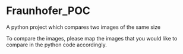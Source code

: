 # Fraunhofer_POC
A python project which compares two images of the same size

To compare the images, please map the images that you would like to compare in the python code accordingly.
